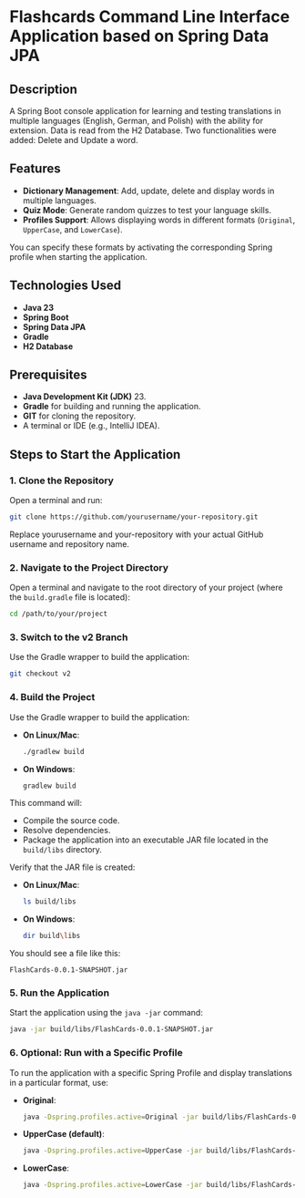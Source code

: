 
# Flashcards Command Line Interface Application based on Spring Data JPA

## Description
A Spring Boot console application for learning and testing translations in multiple languages (English, German, and Polish) with the ability for extension. Data is read from the H2 Database. Two functionalities were added: Delete and Update a word.

## Features
- **Dictionary Management**: Add, update, delete and display words in multiple languages.
- **Quiz Mode**: Generate random quizzes to test your language skills.
- **Profiles Support**: Allows displaying words in different formats (`Original`, `UpperCase`, and `LowerCase`).

You can specify these formats by activating the corresponding Spring profile when starting the application.

## Technologies Used
- **Java 23**
- **Spring Boot**
- **Spring Data JPA**
- **Gradle**
- **H2 Database**


## Prerequisites
- **Java Development Kit (JDK)** 23.
- **Gradle** for building and running the application.
- **GIT** for cloning the repository.
- A terminal or IDE (e.g., IntelliJ IDEA).

## Steps to Start the Application

### 1. Clone the Repository
Open a terminal and run:

```bash
git clone https://github.com/yourusername/your-repository.git
```
Replace yourusername and your-repository with your actual GitHub username and repository name.

### 2. Navigate to the Project Directory
Open a terminal and navigate to the root directory of your project (where the `build.gradle` file is located):

```bash
cd /path/to/your/project
```

### 3. Switch to the v2 Branch
Use the Gradle wrapper to build the application:

```bash
git checkout v2
```

### 4. Build the Project
Use the Gradle wrapper to build the application:

- **On Linux/Mac**:
  ```bash
  ./gradlew build
  ```
- **On Windows**:
  ```bash
  gradlew build
  ```

This command will:
- Compile the source code.
- Resolve dependencies.
- Package the application into an executable JAR file located in the `build/libs` directory.

Verify that the JAR file is created:

- **On Linux/Mac**:
  ```bash
  ls build/libs
  ```
- **On Windows**:
  ```bash
  dir build\libs
  ```

You should see a file like this:

```
FlashCards-0.0.1-SNAPSHOT.jar
```

### 5. Run the Application
Start the application using the `java -jar` command:

```bash
java -jar build/libs/FlashCards-0.0.1-SNAPSHOT.jar
```

### 6. Optional: Run with a Specific Profile
To run the application with a specific Spring Profile and display translations in a particular format, use:

- **Original**:
  ```bash
  java -Dspring.profiles.active=Original -jar build/libs/FlashCards-0.0.1-SNAPSHOT.jar
  ```

- **UpperCase  (default)**:
  ```bash
  java -Dspring.profiles.active=UpperCase -jar build/libs/FlashCards-0.0.1-SNAPSHOT.jar
  ```

- **LowerCase**:
  ```bash
  java -Dspring.profiles.active=LowerCase -jar build/libs/FlashCards-0.0.1-SNAPSHOT.jar
  ```
